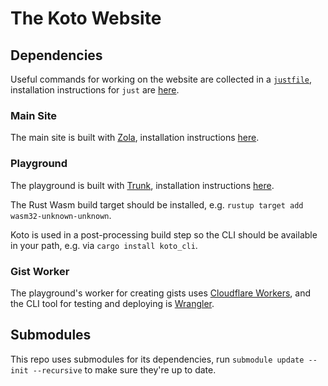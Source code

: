 # The Koto Website

## Dependencies

Useful commands for working on the website are collected in a [`justfile`](https://github.com/casey/just), installation instructions for `just` are [here](https://github.com/casey/just#installation).

### Main Site

The main site is built with [Zola](https://getzola.org), installation instructions [here](https://www.getzola.org/documentation/getting-started/installation/).

### Playground

The playground is built with [Trunk](https://trunkrs.dev), installation instructions [here](https://trunkrs.dev/#install).

The Rust Wasm build target should be installed, e.g. `rustup target add wasm32-unknown-unknown`.

Koto is used in a post-processing build step so the CLI should be available in your path, e.g. via `cargo install koto_cli`.

### Gist Worker

The playground's worker for creating gists uses [Cloudflare Workers](https://workers.cloudflare.com), and the CLI tool for testing and deploying is [Wrangler](https://github.com/cloudflare/wrangler).

## Submodules

This repo uses submodules for its dependencies, run `submodule update --init --recursive` to make sure they're up to date.
